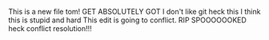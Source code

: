 This is a new file tom!
GET ABSOLUTELY GOT
I don't like git heck this
I think this is stupid and hard
This edit is going to conflict.
RIP
SPOOOOOOKED
heck conflict resolution!!!

